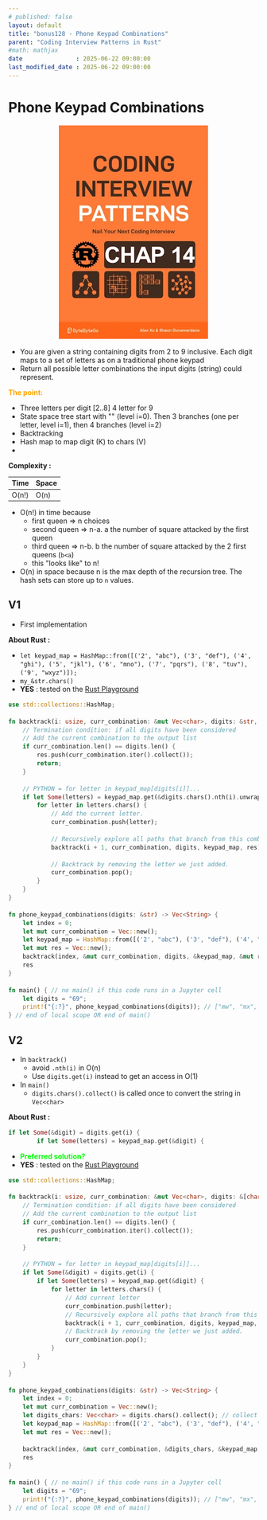 ```yaml
---
# published: false
layout: default
title: "bonus128 - Phone Keypad Combinations"
parent: "Coding Interview Patterns in Rust"
#math: mathjax
date               : 2025-06-22 09:00:00
last_modified_date : 2025-06-22 09:00:00
---
```


# Phone Keypad Combinations

<div align="center">
<img src="../assets/chap_14.webp" alt="" width="300" loading="lazy"/>
</div>

* You are given a string containing digits from 2 to 9 inclusive. Each digit maps to a set of letters
as on a traditional phone keypad
* Return all possible letter combinations the input digits (string) could represent.




<span style="color:orange"><b>The point:</b></span>

* Three letters per digit [2..8] 4 letter for 9
* State space tree start with "" (level i=0). Then 3 branches (one per letter, level i=1), then 4 branches (level i=2)
* Backtracking
* Hash map to map digit (K) to chars (V)
*


**Complexity :**

| Time        | Space |
|-------------|-------|
| O(n!)       | O(n)  |

* O(n!) in time because 
    * first queen => n choices
    * second queen => n-a. a the number of square attacked by the first queen
    * third queen => n-b. b the number of square attacked by the 2 first queens (`b<a`)
    * this "looks like" to n!
* O(n) in space because n is the max depth of the recursion tree. The hash sets can store up to `n` values.









<!-- <span style="color:red"><b>TODO : </b></span> 
* Add comments in code -->


<!-- * <span style="color:lime"><b>Preferred solution?</b></span>      -->



## V1

* First implementation

**About Rust :**
* `let keypad_map = HashMap::from([('2', "abc"), ('3', "def"), ('4', "ghi"), ('5', "jkl"), ('6', "mno"), ('7', "pqrs"), ('8', "tuv"), ('9', "wxyz")]);`
* `my_&str.chars()`
* **YES** : tested on the [Rust Playground](https://play.rust-lang.org/)



```rust
use std::collections::HashMap;

fn backtrack(i: usize, curr_combination: &mut Vec<char>, digits: &str, keypad_map: &HashMap<char, &str>, res: &mut Vec<String>) {
    // Termination condition: if all digits have been considered
    // Add the current combination to the output list
    if curr_combination.len() == digits.len() {
        res.push(curr_combination.iter().collect());
        return;
    }

    // PYTHON = for letter in keypad_map[digits[i]]...
    if let Some(letters) = keypad_map.get(&digits.chars().nth(i).unwrap()) { // Safe unwrap because digits are valid
        for letter in letters.chars() {
            // Add the current letter.
            curr_combination.push(letter);

            // Recursively explore all paths that branch from this combination.
            backtrack(i + 1, curr_combination, digits, keypad_map, res);

            // Backtrack by removing the letter we just added.
            curr_combination.pop();
        }
    }
}

fn phone_keypad_combinations(digits: &str) -> Vec<String> {
    let index = 0;
    let mut curr_combination = Vec::new();
    let keypad_map = HashMap::from([('2', "abc"), ('3', "def"), ('4', "ghi"), ('5', "jkl"), ('6', "mno"), ('7', "pqrs"), ('8', "tuv"), ('9', "wxyz")]);
    let mut res = Vec::new();
    backtrack(index, &mut curr_combination, digits, &keypad_map, &mut res);
    res
}

fn main() { // no main() if this code runs in a Jupyter cell
    let digits = "69";
    print!("{:?}", phone_keypad_combinations(digits)); // ["mw", "mx", "my", "mz", "nw", "nx", "ny", "nz", "ow", "ox", "oy", "oz"]
} // end of local scope OR end of main()

```

## V2

* In `backtrack()`
    * avoid `.nth(i)` in O(n)
    * Use ``digits.get(i)`` instead to get an access in O(1)
* In `main()` 
    * ``digits.chars().collect()`` is called once to convert the string in ``Vec<char>``


**About Rust :**
```rust
if let Some(&digit) = digits.get(i) {
        if let Some(letters) = keypad_map.get(&digit) {
```
* <span style="color:lime"><b>Preferred solution?</b></span>
* **YES** : tested on the [Rust Playground](https://play.rust-lang.org/)



```rust
use std::collections::HashMap;

fn backtrack(i: usize, curr_combination: &mut Vec<char>, digits: &[char], keypad_map: &HashMap<char, &str>, res: &mut Vec<String>) {
    // Termination condition: if all digits have been considered
    // Add the current combination to the output list
    if curr_combination.len() == digits.len() {
        res.push(curr_combination.iter().collect());
        return;
    }

    // PYTHON = for letter in keypad_map[digits[i]]...
    if let Some(&digit) = digits.get(i) {
        if let Some(letters) = keypad_map.get(&digit) {
            for letter in letters.chars() {
                // Add current letter
                curr_combination.push(letter);
                // Recursively explore all paths that branch from this combination.
                backtrack(i + 1, curr_combination, digits, keypad_map, res);
                // Backtrack by removing the letter we just added.
                curr_combination.pop();
            }
        }
    }
}

fn phone_keypad_combinations(digits: &str) -> Vec<String> {
    let index = 0;
    let mut curr_combination = Vec::new();
    let digits_chars: Vec<char> = digits.chars().collect(); // collect chars once
    let keypad_map = HashMap::from([('2', "abc"), ('3', "def"), ('4', "ghi"), ('5', "jkl"), ('6', "mno"), ('7', "pqrs"), ('8', "tuv"), ('9', "wxyz")]);
    let mut res = Vec::new();
    
    backtrack(index, &mut curr_combination, &digits_chars, &keypad_map, &mut res);
    res
}

fn main() { // no main() if this code runs in a Jupyter cell
    let digits = "69";
    print!("{:?}", phone_keypad_combinations(digits)); // ["mw", "mx", "my", "mz", "nw", "nx", "ny", "nz", "ow", "ox", "oy", "oz"]
} // end of local scope OR end of main()

```
